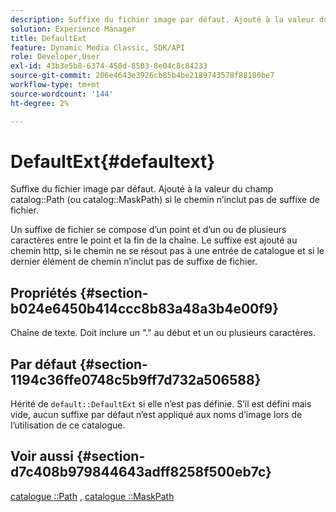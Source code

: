 ```yaml
---
description: Suffixe du fichier image par défaut. Ajouté à la valeur du champ Chemin du catalogue (ou chemin du masque de catalogue) si le chemin n’inclut pas de suffixe de fichier.
solution: Experience Manager
title: DefaultExt
feature: Dynamic Media Classic, SDK/API
role: Developer,User
exl-id: 43b3e5b8-6374-458d-8503-8e04c8c84233
source-git-commit: 206e4643e3926cb85b4be2189743578f88180be7
workflow-type: tm+mt
source-wordcount: '144'
ht-degree: 2%

---
```


# DefaultExt{#defaultext}

Suffixe du fichier image par défaut. Ajouté à la valeur du champ catalog::Path (ou catalog::MaskPath) si le chemin n’inclut pas de suffixe de fichier.

Un suffixe de fichier se compose d’un point et d’un ou de plusieurs caractères entre le point et la fin de la chaîne. Le suffixe est ajouté au chemin http, si le chemin ne se résout pas à une entrée de catalogue et si le dernier élément de chemin n’inclut pas de suffixe de fichier.

## Propriétés {#section-b024e6450b414ccc8b83a48a3b4e00f9}

Chaîne de texte. Doit inclure un &quot;.&quot; au début et un ou plusieurs caractères.

## Par défaut {#section-1194c36ffe0748c5b9ff7d732a506588}

Hérité de `default::DefaultExt` si elle n’est pas définie. S’il est défini mais vide, aucun suffixe par défaut n’est appliqué aux noms d’image lors de l’utilisation de ce catalogue.

## Voir aussi {#section-d7c408b979844643adff8258f500eb7c}

[catalogue ::Path](/help/aem-is-ir-api/is-api/image-catalog/image-serving-api-ref/c-image-catalog-reference/c-image-svg-data-reference/c-image-data-reference/r-path-cat.md) ,  [catalogue ::MaskPath](/help/aem-is-ir-api/is-api/image-catalog/image-serving-api-ref/c-image-catalog-reference/c-image-svg-data-reference/c-image-data-reference/r-maskpath-cat.md)
